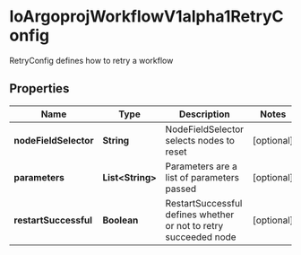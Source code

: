 

# IoArgoprojWorkflowV1alpha1RetryConfig

RetryConfig defines how to retry a workflow

## Properties

Name | Type | Description | Notes
------------ | ------------- | ------------- | -------------
**nodeFieldSelector** | **String** | NodeFieldSelector selects nodes to reset |  [optional]
**parameters** | **List&lt;String&gt;** | Parameters are a list of parameters passed |  [optional]
**restartSuccessful** | **Boolean** | RestartSuccessful defines whether or not to retry succeeded node |  [optional]


